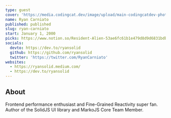 ```yaml
---
type: guest
cover: 'https://media.codingcat.dev/image/upload/main-codingcatdev-photo/podcast-guest/RyanCarniato'
name: Ryan Carniato
published: published
slug: ryan-carniato
start: January 1, 2000
picks: https://www.notion.so/Resident-Alien-53ae6fc61b1e479d8d9d6831bdbc021f
socials:
  devto: https://dev.to/ryansolid
  github: https://github.com/ryansolid
  twitter: 'https://twitter.com/RyanCarniato'
websites:
  - https://ryansolid.medium.com/
  - https://dev.to/ryansolid
---
```


## About

Frontend performance enthusiast and Fine-Grained Reactivity super fan. Author of the SolidJS UI library and MarkoJS Core Team Member.
